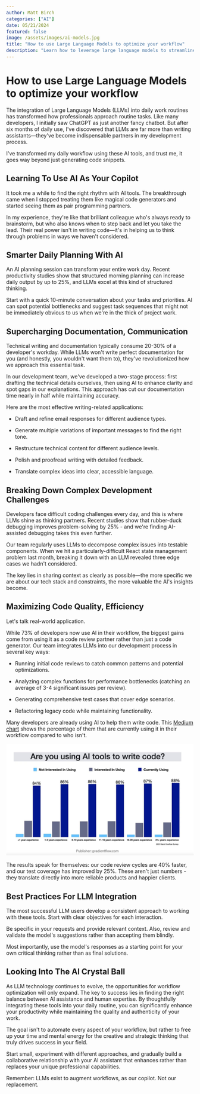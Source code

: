 ```yaml
---
author: Matt Birch
categories: ["AI"]
date: 05/21/2024
featured: false
image: /assets/images/ai-models.jpg
title: "How to use Large Language Models to optimize your workflow"
description: "Learn how to leverage large language models to streamline and enhance your workflow. Discover practical applications for automating tasks, improving productivity, and boosting efficiency in your daily operations."
---
```


# How to use Large Language Models to optimize your workflow

The integration of Large Language Models (LLMs) into daily work routines has transformed how professionals approach routine tasks. Like many developers, I initially saw ChatGPT as just another fancy chatbot. But after six months of daily use, I've discovered that LLMs are far more than writing assistants—they've become indispensable partners in my development process.

I've transformed my daily workflow using these AI tools, and trust me, it goes way beyond just generating code snippets.

## Learning To Use AI As Your Copilot

It took me a while to find the right rhythm with AI tools. The breakthrough came when I stopped treating them like magical code generators and started seeing them as pair programming partners.

In my experience, they're like that brilliant colleague who's always ready to brainstorm, but who also knows when to step back and let you take the lead. Their real power isn't in writing code—it's in helping us to think through problems in ways we haven't considered.

## Smarter Daily Planning With AI

An AI planning session can transform your entire work day. Recent productivity studies show that structured morning planning can increase daily output by up to 25%, and LLMs excel at this kind of structured thinking.

Start with a quick 10-minute conversation about your tasks and priorities. AI can spot potential bottlenecks and suggest task sequences that might not be immediately obvious to us when we're in the thick of project work.

## Supercharging Documentation, Communication

Technical writing and documentation typically consume 20-30% of a developer's workday. While LLMs won't write perfect documentation for you (and honestly, you wouldn't want them to), they've revolutionized how we approach this essential task.

In our development team, we've developed a two-stage process: first drafting the technical details ourselves, then using AI to enhance clarity and spot gaps in our explanations. This approach has cut our documentation time nearly in half while maintaining accuracy.

Here are the most effective writing-related applications:

- Draft and refine email responses for different audience types.

- Generate multiple variations of important messages to find the right tone.

- Restructure technical content for different audience levels.

- Polish and proofread writing with detailed feedback.

- Translate complex ideas into clear, accessible language.

## Breaking Down Complex Development Challenges

Developers face difficult coding challenges every day, and this is where LLMs shine as thinking partners. Recent studies show that rubber-duck debugging improves problem-solving by 25% - and we're finding AI-assisted debugging takes this even further.

Our team regularly uses LLMs to decompose complex issues into testable components. When we hit a particularly-difficult React state management problem last month, breaking it down with an LLM revealed three edge cases we hadn't considered.

The key lies in sharing context as clearly as possible—the more specific we are about our tech stack and constraints, the more valuable the AI's insights become.

## Maximizing Code Quality, Efficiency

Let's talk real-world application.

While 73% of developers now use AI in their workflow, the biggest gains come from using it as a code review partner rather than just a code generator. Our team integrates LLMs into our development process in several key ways:

- Running initial code reviews to catch common patterns and potential optimizations.

- Analyzing complex functions for performance bottlenecks (catching an average of 3-4 significant issues per review).

- Generating comprehensive test cases that cover edge scenarios.

- Refactoring legacy code while maintaining functionality.

Many developers are already using AI to help them write code. This [Medium chart](https://medium.com/@animalscholar/ai-tools-for-writing-code-ad3dd177829c) shows the percentage of them that are currently using it in their workflow compared to who isn't.

![AI code writing use chart](/assets/images/ai-code-writing.jpg)

The results speak for themselves: our code review cycles are 40% faster, and our test coverage has improved by 25%. These aren't just numbers - they translate directly into more reliable products and happier clients.

## Best Practices For LLM Integration

The most successful LLM users develop a consistent approach to working with these tools. Start with clear objectives for each interaction.

Be specific in your requests and provide relevant context. Also, review and validate the model's suggestions rather than accepting them blindly.

Most importantly, use the model's responses as a starting point for your own critical thinking rather than as final solutions.

## Looking Into The AI Crystal Ball

As LLM technology continues to evolve, the opportunities for workflow optimization will only expand. The key to success lies in finding the right balance between AI assistance and human expertise. By thoughtfully integrating these tools into your daily routine, you can significantly enhance your productivity while maintaining the quality and authenticity of your work.

The goal isn't to automate every aspect of your workflow, but rather to free up your time and mental energy for the creative and strategic thinking that truly drives success in your field.

Start small, experiment with different approaches, and gradually build a collaborative relationship with your AI assistant that enhances rather than replaces your unique professional capabilities.

Remember: LLMs exist to augment workflows, as our copilot. Not our replacement.
